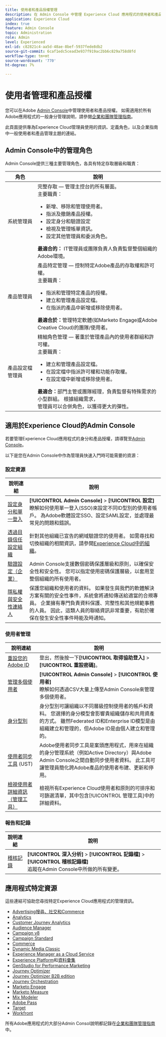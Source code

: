 ```yaml
---
title: 使用者和產品授權管理
description: 在 Admin Console 中管理 Experience Cloud 應用程式的使用者和產品授權資訊。
application: Experience Cloud
index: true
feature: Admin Console
topic: Administration
role: Admin
level: Experienced
exl-id: c82821c4-aa5d-48ae-8bef-5937fede8db2
source-git-commit: 6caf1edc5cead3e937f919ac2bb6c829a758d8fd
workflow-type: tm+mt
source-wordcount: '770'
ht-degree: 7%

---
```


# 使用者管理和產品授權

您可以在Adobe [Admin Console](https://adminconsole.adobe.com/enterprise/)中管理使用者和產品授權。 如需適用於所有Adobe應用程式的一般身分管理說明，請參閱[企業和團隊管理指南](https://helpx.adobe.com/tw/enterprise/admin-guide.html)。

此頁面提供專為Experience Cloud管理員使用的資訊、定義角色，以及企業指南中一般使用者和產品管理主題的連結。

## Admin Console中的管理角色

Admin Console提供三種主要管理角色，各具有特定存取層級和職責：

| 角色 | 說明 |
| ------- | ------- |
| 系統管理員 | 完整存取 — 管理主控台的所有層面。 <br>主要職責： <br><ul><li>新增、移除和管理使用者。</li><li>指派及撤銷產品授權。</li><li>設定身分和驗證設定</li><li>檢視及管理帳單資訊。</li><li>設定其他管理員和委派角色。</li></ul> **最適合的：** IT管理員或團隊負責人負責監督整個組織的Adobe環境。 |
| 產品管理員 | 產品特定管理 — 控制特定Adobe產品的存取權和許可權。<br>主要職責：<ul><li>指派和管理特定產品的授權。</li><li>建立和管理產品設定檔。</li><li>在指派的產品中新增或移除使用者。</li></ul>   **最適合於：**&#x200B;管理特定軟體(如Marketo Engage或Adobe Creative Cloud)的團隊/使用者。 |
| 產品設定檔管理員 | 精細角色管理 — 著重於管理產品內的使用者群組和許可權。<br>主要職責：<ul><li>建立和管理產品設定檔。</li><li>在設定檔中指派許可權和功能存取權。</li><li>在設定檔中新增或移除使用者。</li></ul> **最適合：**&#x200B;部門主管或團隊經理，負責監督有特殊需求的小型群組。 根據組織需求，<br>管理員可以合併角色，以獲得更大的彈性。 |

## 適用於Experience Cloud的Admin Console

若要管理Experience Cloud應用程式的身分和產品授權，請導覽至[Admin Console](https://adminconsole.adobe.com/enterprise/)。

以下是您在Admin Console中作為管理員快速入門時可能需要的資源：

### 設定資源

| 說明連結 | 說明 |
| ------- | ------ |
| [設定身分和單一登入](https://helpx.adobe.com/tw/enterprise/using/set-up-identity.html) | **[!UICONTROL Admin Console]** > **[!UICONTROL 設定]** <br>瞭解如何使用單一登入(SSO)來設定不同ID型別的使用者帳戶。 為Adobe軟體設定SSO、設定SAML設定，並處理最常見的問題和錯誤。 |
| [透過目錄信任設定組織](https://helpx.adobe.com/tw/enterprise/using/directory-trust.html) | 針對其他組織已宣告的網域驗證您的使用者。 如需尋找和切換組織的相關資訊，請參閱[Experience Cloud中的組織](organizations.md)。 |
| [驗證設定（企業）](https://helpx.adobe.com/tw/enterprise/using/authentication-settings.html) | Admin Console支援數個密碼保護層級和原則，以確保安全性和安全性。 您可以指定使用密碼保護層級，以套用至整個組織的所有使用者。 |
| [隱私權與安全性連絡人](https://helpx.adobe.com/tw/enterprise/using/security-contacts.html) | 保護您組織和使用者的資料。 如果發生與我們的軟體解決方案有關的安全性事件，系統會將通知傳送給適當的合規專員。 企業擁有專門負責資料保護、完整性和其他規範事務的人員。 因此，這類人員的聯絡資訊非常重要，有助於確保在發生安全性事件時能及時通知。 |

### 使用者管理

| 說明連結 | 說明 |
| ------- | ------- |
| [重設您的Adobe ID](https://helpx.adobe.com/tw/manage-account/kb/account-password-sign-help.html) | 登出，然後按一下&#x200B;**[!UICONTROL 取得協助登入]** > **[!UICONTROL 重設密碼]**。 |
| [管理多個使用者](https://helpx.adobe.com/tw/enterprise/using/bulk-upload-users.html) | **[!UICONTROL Admin Console]** > **[!UICONTROL 使用者]** <br>瞭解如何透過CSV大量上傳至Admin Console來管理多個使用者。 |
| [身分型別](https://helpx.adobe.com/tw/enterprise/using/identity.html) | 身分型別可讓組織以不同層級控制使用者的帳戶和資料。 您選擇的身分模型會影響貴組織儲存和共用資產的方式。 雖然Federated ID和Enterprise ID模型是由組織建立和管理的，但Adobe ID是由個人建立和管理的。 |
| [使用者同步工具](https://helpx.adobe.com/tw/enterprise/using/user-sync.html) (UST) | Adobe使用者同步工具是案頭應用程式，用來在組織的身分管理系統（例如Active Directory）與Adobe Admin Console之間自動同步使用者資料。 此工具可讓管理員簡化跨Adobe產品的使用者布建、更新和停用。 |
| [檢視使用者詳細資訊（管理工具）](admin-tool-experience-cloud.md) | 檢視所有Experience Cloud使用者和原則的可排序和可篩選清單，其中包含[!UICONTROL 管理工具]中的詳細資料。 |

### 報告和記錄

| 說明連結 | 說明 |
| ------- |------- |
| [稽核記錄](https://helpx.adobe.com/tw/enterprise/using/audit-logs.html) | **[!UICONTROL 深入分析]** > **[!UICONTROL 記錄檔]** > **[!UICONTROL 稽核記錄檔]** <br>追蹤在Admin Console中所做的所有變更。 |


## 應用程式特定資源

這些連結可協助您尋找特定Experience Cloud應用程式的管理資訊。

<!-- | Application | Link to resource|
| ------- | ------- |
|  [!DNL Analytics] <p>Customer Journey Analytics| [Analytics in the Adobe Admin Console overview](https://experienceleague.adobe.com/zh-hant/docs/analytics/admin/admin-console/home) <p>[Administration requirements](https://experienceleague.adobe.com/zh-hant/docs/analytics-platform/using/cja-workspace/workspace-faq/frequently-asked-questions-analysis-workspace) |
| [!DNL Audience Manager] | [Audience Manager user migration to Admin Console](https://experienceleague.adobe.com/zh-hant/docs/audience-manager/user-guide/features/administration/admin-console-migration) |
| [!DNL Campaign] v8 |  [Get started with permissions](https://experienceleague.adobe.com/zh-hant/docs/campaign/campaign-v8/admin/permissions/gs-permissions) |
| [!DNL Campaign Standard] to [!DNL Campaign v8] | [User access management from Campaign Standard to Campaign V8](https://experienceleague.adobe.com/zh-hant/docs/campaign-web/acs-to-ac/user-management-acs) |
| [!DNL Commerce] | [Configure the Commerce Admin Integration with Adobe ID](https://experienceleague.adobe.com/zh-hant/docs/commerce-admin/start/admin/ims/adobe-ims-config) |
| [!DNL Dynamic Media Classic] | [Administration setup](https://experienceleague.adobe.com/zh-hant/docs/dynamic-media-classic/using/setup/administration-setup#user_administration) |
| [!DNL Experience Manager as a Cloud Service] |  [Accessing the Admin Console](https://experienceleague.adobe.com/zh-hant/docs/experience-manager-cloud-service/content/onboarding/journey/admin-console) |
| [!DNL Experience Platform] <p>[!DNL Data Collection] | [Access control UI overview](https://experienceleague.adobe.com/zh-hant/docs/experience-platform/access-control/ui/overview) <p>[Permission management for data collection in Experience Platform](https://experienceleague.adobe.com/zh-hant/docs/experience-platform/collection/permissions)|
| [!DNL GenStudio for Performance Marketing] | [Provision Adobe GenStudio for Performance Marketing](https://experienceleague.adobe.com/zh-hant/docs/genstudio-for-performance-marketing/user-guide/intro/product-provisioning) |
| [!DNL Journey Optimizer] | [Manage users and roles](https://experienceleague.adobe.com/zh-hant/docs/journey-optimizer/using/access-control/permissions) |
| [!DNL Journey Optimizer B2B Edition] | [User management](https://experienceleague.adobe.com/zh-hant/docs/journey-optimizer-b2b/user/admin/user-management) |
|[!DNL  Journey Orchestration] | [Access management](https://experienceleague.adobe.com/zh-hant/docs/journeys/using/starting-with-journeys/access-management) |
| [!DNL Marketo Engage] | [Understanding Marketo Subscription and User Migration to the Adobe Admin Console](https://experienceleague.adobe.com/zh-hant/docs/marketo/using/product-docs/administration/marketo-with-adobe-identity/subscription-and-user-migration/understanding-marketo-subscription-and-user-migration-to-the-adobe-admin-console) |
| [!DNL Marketo Measure] | [Adobe Admin Console Setup](https://experienceleague.adobe.com/zh-hant/docs/marketo-measure/using/configuration-and-setup/getting-started-with-marketo-measure/adobe-admin-console-setup) |
| [!DNL Mix Modeler] | [Access controls](https://experienceleague.adobe.com/zh-hant/docs/mix-modeler/using/data-governance/access-controls) |
| [!DNL Pass] | [Get started with Account IQ](https://experienceleague.adobe.com/zh-hant/docs/pass/aiq-help/get-started) |
| [!DNL Target] | [Administrator first steps](https://experienceleague.adobe.com/zh-hant/docs/target/using/administer/start-target) <p> [User management](https://experienceleague.adobe.com/zh-hant/docs/target/using/administer/manage-users/user-management) |
| [!DNL Workfront] | [Manage users in the Adobe Admin Console](https://experienceleague.adobe.com/zh-hant/docs/workfront/using/administration-and-setup/add-users/create-manage-users/admin-console) |

 -->

* [Advertising搜尋、社交和Commerce](https://experienceleague.adobe.com/zh-hant/docs/advertising/search-social-commerce/new-ui/user-administration)
* [Analytics](https://experienceleague.adobe.com/zh-hant/docs/analytics/admin/admin-console/home)
* [Customer Journey Analytics](https://experienceleague.adobe.com/zh-hant/docs/analytics-platform/using/cja-workspace/workspace-faq/frequently-asked-questions-analysis-workspace)
* [Audience Manager](https://experienceleague.adobe.com/zh-hant/docs/audience-manager/user-guide/features/administration/admin-console-migration)
* [Campaign v8](https://experienceleague.adobe.com/zh-hant/docs/campaign/campaign-v8/admin/permissions/gs-permissions)
* [Campaign Standard](https://experienceleague.adobe.com/zh-hant/docs/campaign-web/acs-to-ac/user-management-acs)
* [Commerce](https://experienceleague.adobe.com/zh-hant/docs/commerce-admin/start/admin/ims/adobe-ims-config)
* [Dynamic Media Classic](https://experienceleague.adobe.com/zh-hant/docs/dynamic-media-classic/using/setup/administration-setup#user_administration)
* [Experience Manager as a Cloud Service](https://experienceleague.adobe.com/zh-hant/docs/experience-manager-cloud-service/content/onboarding/journey/admin-console)
* [Experience Platform](https://experienceleague.adobe.com/zh-hant/docs/experience-platform/access-control/ui/overview)和[資料彙集](https://experienceleague.adobe.com/zh-hant/docs/experience-platform/collection/permissions)
* [GenStudio for Performance Marketing](https://experienceleague.adobe.com/zh-hant/docs/genstudio-for-performance-marketing/user-guide/intro/product-provisioning)
* [Journey Optimizer](https://experienceleague.adobe.com/zh-hant/docs/journey-optimizer/using/access-control/permissions)
* [Journey Optimizer B2B edition](https://experienceleague.adobe.com/zh-hant/docs/journey-optimizer-b2b/user/admin/user-management)
* [Journey Orchestration](https://experienceleague.adobe.com/zh-hant/docs/journeys/using/starting-with-journeys/access-management)
* [Marketo Engage](https://experienceleague.adobe.com/zh-hant/docs/marketo/using/product-docs/administration/marketo-with-adobe-identity/subscription-and-user-migration/understanding-marketo-subscription-and-user-migration-to-the-adobe-admin-console)
* [Marketo Measure](https://experienceleague.adobe.com/zh-hant/docs/marketo-measure/using/configuration-and-setup/getting-started-with-marketo-measure/adobe-admin-console-setup)
* [Mix Modeler](https://experienceleague.adobe.com/zh-hant/docs/mix-modeler/using/data-governance/access-controls)
* [Adobe Pass](https://experienceleague.adobe.com/zh-hant/docs/pass/aiq-help/get-started)
* [Target](https://experienceleague.adobe.com/zh-hant/docs/target/using/administer/start-target)
* [Workfront](https://experienceleague.adobe.com/zh-hant/docs/workfront/using/administration-and-setup/add-users/create-manage-users/admin-console)

所有Adobe應用程式的大部分Admin Consol說明都記錄在[企業和團隊管理指南](https://helpx.adobe.com/tw/enterprise/admin-guide.html)中。
